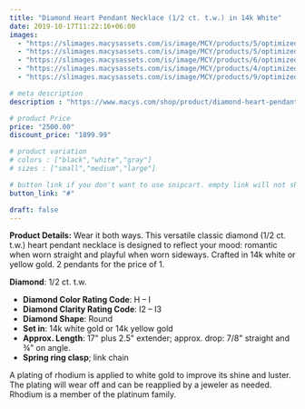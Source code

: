```yaml
---
title: "Diamond Heart Pendant Necklace (1/2 ct. t.w.) in 14k White"
date: 2019-10-17T11:22:16+06:00
images: 
  - "https://slimages.macysassets.com/is/image/MCY/products/5/optimized/15450565_fpx.tif?op_sharpen=1&wid=500&fit=fit,1&fmt=webp"
  - "https://slimages.macysassets.com/is/image/MCY/products/5/optimized/15450595_fpx.tif?qlt=85,0&resMode=sharp2&op_usm=1.75,0.3,2,0&wid=600&fmt=webp"
  - "https://slimages.macysassets.com/is/image/MCY/products/6/optimized/15450566_fpx.tif?qlt=85,0&resMode=sharp2&op_usm=1.75,0.3,2,0&wid=600&fmt=webp"
  - "https://slimages.macysassets.com/is/image/MCY/products/4/optimized/15450594_fpx.tif?qlt=85,0&resMode=sharp2&op_usm=1.75,0.3,2,0&wid=600&fmt=webp"
  - "https://slimages.macysassets.com/is/image/MCY/products/9/optimized/15383449_fpx.tif?qlt=85,0&resMode=sharp2&op_usm=1.75,0.3,2,0&wid=600&fmt=webp"

# meta description
description : "https://www.macys.com/shop/product/diamond-heart-pendant-necklace-1-2-ct.-t.w.-in-14k-white-or-yellow-gold-wear-it-both-ways?ID=10231109&isDlp=true&swatchColor=White%20Gold"

# product Price
price: "2500.00"
discount_price: "1899.99"

# product variation
# colors : ["black","white","gray"]
# sizes : ["small","medium","large"]

# button link if you don't want to use snipcart. empty link will not show button
button_link: "#"

draft: false
---
```


**Product Details:**
Wear it both ways. This versatile classic diamond (1/2 ct. t.w.) heart pendant necklace is designed to reflect your mood: romantic when worn straight and playful when worn sideways. Crafted in 14k white or yellow gold. 2 pendants for the price of 1.

**Diamond**: 1/2 ct. t.w.
- **Diamond Color Rating Code**: H – I
- **Diamond Clarity Rating Code**: I2 – I3
- **Diamond Shape**: Round
- **Set in**: 14k white gold or 14k yellow gold
- **Approx. Length**: 17" plus 2.5" extender; approx. drop: 7/8" straight and ¾" on angle.
- **Spring ring clasp**; link chain

A plating of rhodium is applied to white gold to improve its shine and luster. The plating will wear off and can be reapplied by a jeweler as needed. Rhodium is a member of the platinum family.
